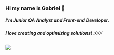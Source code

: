 ### Hi my name is Gabriel 👋
##### I'm Junior QA Analyst and Front-end Developer.
##### I love creating and optimizing solutions! ⚡⚡⚡

<a href="https://www.linkedin.com/in/gabriel-baptista-70a3bb1a0"><img src="https://img.shields.io/badge/Linkedin-Gabriel%20B.%20Cerqueira-lightgrey?style=for-the-badge&logo=linkedin&logoColor=blue&labelColor=FFF"></img></a>



<!--
**gbcbaptista/gbcbaptista** is a ✨ _special_ ✨ repository because its `README.md` (this file) appears on your GitHub profile.

Here are some ideas to get you started:

- 🔭 I’m currently working on ...
- 🌱 I’m currently learning ...
- 👯 I’m looking to collaborate on ...
- 🤔 I’m looking for help with ...
- 💬 Ask me about ...
- 📫 How to reach me: ...
- 😄 Pronouns: ...
-  Fun fact: ...
-->


